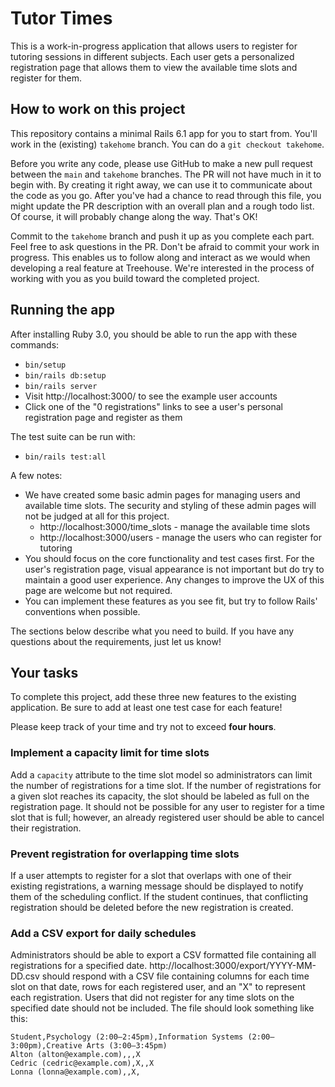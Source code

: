 # Tutor Times

This is a work-in-progress application that allows users to register for tutoring sessions in different subjects. Each user gets a personalized registration page that allows them to view the available time slots and register for them.

## How to work on this project

This repository contains a minimal Rails 6.1 app for you to start from. You'll work in the (existing) `takehome` branch. You can do a `git checkout takehome`.

Before you write any code, please use GitHub to make a new pull request between the `main` and `takehome` branches. The PR will not have much in it to begin with. By creating it right away, we can use it to communicate about the code as you go. After you've had a chance to read through this file, you might update the PR description with an overall plan and a rough todo list. Of course, it will probably change along the way. That's OK!

Commit to the `takehome` branch and push it up as you complete each part. Feel free to ask questions in the PR. Don't be afraid to commit your work in progress. This enables us to follow along and interact as we would when developing a real feature at Treehouse. We're interested in the process of working with you as you build toward the completed project.

## Running the app

After installing Ruby 3.0, you should be able to run the app with these commands:

- `bin/setup`
- `bin/rails db:setup`
- `bin/rails server`
- Visit http://localhost:3000/ to see the example user accounts
- Click one of the "0 registrations" links to see a user's personal registration page and register as them

The test suite can be run with:

- `bin/rails test:all`

A few notes:

- We have created some basic admin pages for managing users and available time slots. The security and styling of these admin pages will not be judged at all for this project.
  - http://localhost:3000/time_slots - manage the available time slots
  - http://localhost:3000/users - manage the users who can register for tutoring
- You should focus on the core functionality and test cases first. For the user's registration page, visual appearance is not important but do try to maintain a good user experience. Any changes to improve the UX of this page are welcome but not required.
- You can implement these features as you see fit, but try to follow Rails' conventions when possible.

The sections below describe what you need to build. If you have any questions about the requirements, just let us know!

## Your tasks

To complete this project, add these three new features to the existing application. Be sure to add at least one test case for each feature!

Please keep track of your time and try not to exceed **four hours**.

### Implement a capacity limit for time slots

Add a `capacity` attribute to the time slot model so administrators can limit the number of registrations for a time slot. If the number of registrations for a given slot reaches its capacity, the slot should be labeled as full on the registration page. It should not be possible for any user to register for a time slot that is full; however, an already registered user should be able to cancel their registration.

### Prevent registration for overlapping time slots

If a user attempts to register for a slot that overlaps with one of their existing registrations, a warning message should be displayed to notify them of the scheduling conflict. If the student continues, that conflicting registration should be deleted before the new registration is created.

### Add a CSV export for daily schedules

Administrators should be able to export a CSV formatted file containing all registrations for a specified date. http://localhost:3000/export/YYYY-MM-DD.csv should respond with a CSV file containing columns for each time slot on that date, rows for each registered user, and an "X" to represent each registration. Users that did not register for any time slots on the specified date should not be included. The file should look something like this:

```
Student,Psychology (2:00—2:45pm),Information Systems (2:00—3:00pm),Creative Arts (3:00—3:45pm)
Alton (alton@example.com),,,X
Cedric (cedric@example.com),X,,X
Lonna (lonna@example.com),,X,
```
